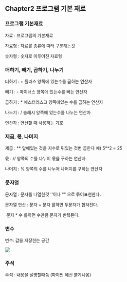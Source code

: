 ## Chapter2 프로그램 기본 재료



### 프로그램 기본재료

자료 : 프로그램의 기본재료

자료형 : 자료를 종류에 따라 구분해논것

숫자형 : 숫자로 이루어진 자료형



### 더하기, 빼기, 곱하기, 나누기

더하기 : + 플러스 양쪽에 있는수를 곱하는 연산자

빼기 : - 마이너스 양쪽에 있는수를 빼는 연산자

곱하기 : * 에스터리스크 양쪽에있는 수를 곱하는 연산자

나누기 : / 슬래시 양쪽에 있는수를 나누는 연산자

연산자 : 연산할 때 사용하는 기호 



### 제곱, 몫, 나머지

제곱 : ** 앞에있는 것을 지수로 뒤있는 것번 곱한다 예) 5**2 = 25

몫 : // 양쪽의 수를 나누어 몫을 구하는 연산자

나머지 : % 양쪽의 수를 나누어 나머지를 구하는 연산자



### 문자열

문자열 : 문자를 나열한것 ''이나 "" 으로 묶어표현한다.

문자열 연산 : 문자 + 문자 를하면 두문자가 합쳐진다.

​					   문자 * 수 를하면 수만큼 문자가 반복된다.



### 변수

변수: 값을 저장한는 공간

![](https://media.vlpt.us/images/mgm-dev/post/f4a4edd9-0e4d-47c8-91d7-59616eb1e19e/1_Px7h03Ih7B5QZu4KQpSEoQ.png)



### 주석

주석 : 내용을 설명할때씀 (파이썬 에선 붉게나옴)